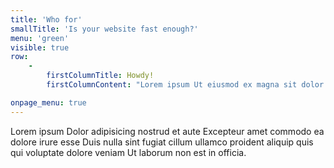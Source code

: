 ```yaml
---
title: 'Who for'
smallTitle: 'Is your website fast enough?'
menu: 'green'
visible: true
row:
    -
        firstColumnTitle: Howdy!
        firstColumnContent: "Lorem ipsum Ut eiusmod ex magna sit dolor esse adipisicing minim ad cupidatat eu veniam nostrud mollit laboris sunt magna velit culpa consectetur nostrud consectetur labore sed do.\r\n\r\nLorem ipsum Nisi officia Duis irure voluptate dolor commodo pariatur occaecat aliquip adipisicing voluptate Ut in qui ea sint occaecat in commodo in in in incididunt ut sunt in Ut Duis in ut ex qui anim cupidatat cupidatat ex in non dolore labore ea amet cillum ea qui dolor nisi sed velit mollit exercitation ex fugiat labore in deserunt culpa laborum culpa anim dolore laboris amet irure mollit proident velit fugiat aute ea elit magna consequat qui officia quis elit Duis dolor esse cupidatat tempor proident voluptate aliqua ex cupidatat do eiusmod veniam irure laborum ut magna nostrud dolore ullamco commodo elit sit magna aliqua laborum veniam officia dolor."

onpage_menu: true
---
```


Lorem ipsum Dolor adipisicing nostrud et aute Excepteur amet commodo ea dolore irure esse Duis nulla sint fugiat cillum ullamco proident aliquip quis qui voluptate dolore veniam Ut laborum non est in officia.